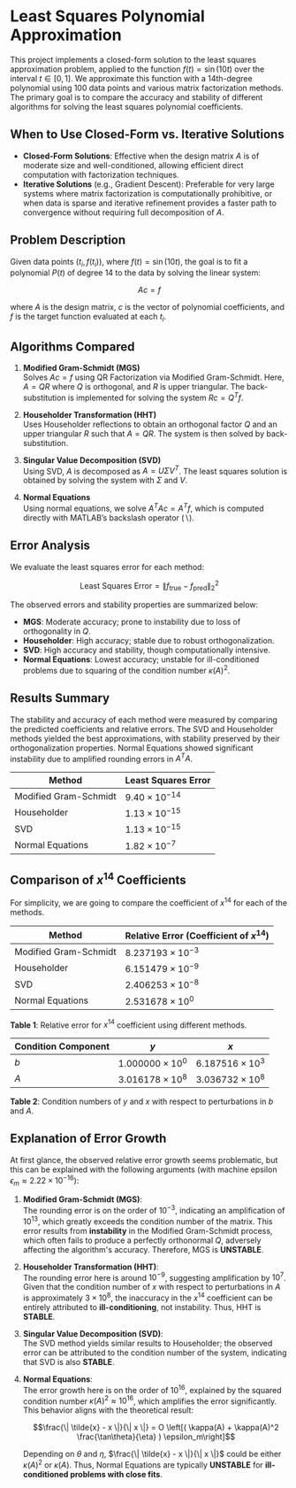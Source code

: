# Least Squares Polynomial Approximation

This project implements a closed-form solution to the least squares approximation problem, applied to the function $f(t) = \sin(10t)$ over the interval $t \in [0, 1]$. We approximate this function with a 14th-degree polynomial using 100 data points and various matrix factorization methods. The primary goal is to compare the accuracy and stability of different algorithms for solving the least squares polynomial coefficients.

## When to Use Closed-Form vs. Iterative Solutions

- **Closed-Form Solutions**: Effective when the design matrix $A$ is of moderate size and well-conditioned, allowing efficient direct computation with factorization techniques.
- **Iterative Solutions** (e.g., Gradient Descent): Preferable for very large systems where matrix factorization is computationally prohibitive, or when data is sparse and iterative refinement provides a faster path to convergence without requiring full decomposition of $A$.

## Problem Description

Given data points $(t_i, f(t_i))$, where $f(t) = \sin(10t)$, the goal is to fit a polynomial $P(t)$ of degree 14 to the data by solving the linear system:

$$ A c = f $$

where $A$ is the design matrix, $c$ is the vector of polynomial coefficients, and $f$ is the target function evaluated at each $t_i$.

## Algorithms Compared

1. **Modified Gram-Schmidt (MGS)**  
   Solves $A c = f$ using QR Factorization via Modified Gram-Schmidt. Here, $A = QR$ where $Q$ is orthogonal, and $R$ is upper triangular. The back-substitution is implemented for solving the system $Rc = Q^T f$.

2. **Householder Transformation (HHT)**  
   Uses Householder reflections to obtain an orthogonal factor $Q$ and an upper triangular $R$ such that $A = QR$. The system is then solved by back-substitution.

3. **Singular Value Decomposition (SVD)**  
   Using SVD, $A$ is decomposed as $A = U \Sigma V^T$. The least squares solution is obtained by solving the system with $\Sigma$ and $V$.

4. **Normal Equations**  
   Using normal equations, we solve $A^T A c = A^T f$, which is computed directly with MATLAB’s backslash operator ($\backslash$).
   

## Error Analysis

We evaluate the least squares error for each method:

$$\text{Least Squares Error} = \| f_{\text{true}} - f_{\text{pred}} \|_2^2$$

The observed errors and stability properties are summarized below:

- **MGS**: Moderate accuracy; prone to instability due to loss of orthogonality in $Q$.
- **Householder**: High accuracy; stable due to robust orthogonalization.
- **SVD**: High accuracy and stability, though computationally intensive.
- **Normal Equations**: Lowest accuracy; unstable for ill-conditioned problems due to squaring of the condition number $\kappa(A)^2$.

## Results Summary

The stability and accuracy of each method were measured by comparing the predicted coefficients and relative errors. The SVD and Householder methods yielded the best approximations, with stability preserved by their orthogonalization properties. Normal Equations showed significant instability due to amplified rounding errors in $A^T A$.

| Method                | Least Squares Error            |
|-----------------------|--------------------------------|
| Modified Gram-Schmidt | $9.40 \times 10^{-14}$       |
| Householder           | $1.13 \times 10^{-15}$       |
| SVD                   | $1.13 \times 10^{-15}$       |
| Normal Equations      | $1.82 \times 10^{-7}$        |

## Comparison of $x^{14}$ Coefficients

For simplicity, we are going to compare the coefficient of $x^{14}$ for each of the methods.

| Method                | Relative Error (Coefficient of $x^{14}$) |
|-----------------------|---------------------------------------------|
| Modified Gram-Schmidt | $8.237193 \times 10^{-3}$                 |
| Householder           | $6.151479 \times 10^{-9}$                 |
| SVD                   | $2.406253 \times 10^{-8}$                 |
| Normal Equations      | $2.531678 \times 10^{0}$                  |

**Table 1**: Relative error for $x^{14}$ coefficient using different methods.

| Condition Component | $y$ | $x$ |
|---------------------|---------|---------|
| $b$            | $1.000000 \times 10^{0}$  | $6.187516 \times 10^{3}$ |
| $A$            | $3.016178 \times 10^{8}$  | $3.036732 \times 10^{8}$ |

**Table 2**: Condition numbers of $y$ and $x$ with respect to perturbations in $b$ and $A$.

## Explanation of Error Growth

At first glance, the observed relative error growth seems problematic, but this can be explained with the following arguments (with machine epsilon $\epsilon_{m} \approx 2.22 \times 10^{-16}$):

1. **Modified Gram-Schmidt (MGS)**:  
   The rounding error is on the order of $10^{-3}$, indicating an amplification of $10^{13}$, which greatly exceeds the condition number of the matrix. This error results from **instability** in the Modified Gram-Schmidt process, which often fails to produce a perfectly orthonormal $Q$, adversely affecting the algorithm's accuracy. Therefore, MGS is **UNSTABLE**.

2. **Householder Transformation (HHT)**:  
   The rounding error here is around $10^{-9}$, suggesting amplification by $10^7$. Given that the condition number of $x$ with respect to perturbations in $A$ is approximately $3 \times 10^8$, the inaccuracy in the $x^{14}$ coefficient can be entirely attributed to **ill-conditioning**, not instability. Thus, HHT is **STABLE**.

3. **Singular Value Decomposition (SVD)**:  
   The SVD method yields similar results to Householder; the observed error can be attributed to the condition number of the system, indicating that SVD is also **STABLE**.

4. **Normal Equations**:  
   The error growth here is on the order of $10^{16}$, explained by the squared condition number $\kappa(A)^2 \approx 10^{16}$, which amplifies the error significantly. This behavior aligns with the theoretical result:
   
   $$\frac{\| \tilde{x} - x \|}{\| x \|} = O \left[( \kappa(A) + \kappa(A)^2 \frac{\tan\theta}{\eta} ) \epsilon_m\right]$$
   
   Depending on $\theta$ and $\eta$, $\frac{\| \tilde{x} - x \|}{\| x \|}$ could be either $\kappa(A)^2$ or $\kappa(A)$. Thus, Normal Equations are typically **UNSTABLE** for **ill-conditioned problems with close fits**.
